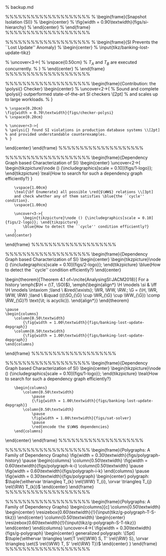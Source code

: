 % backup.md

%%%%%%%%%%%%%%%%%%%%
% \begin{frame}{Snapshot Isolation (SI)}
%   \begin{center}
%     \fig{width = 0.90\textwidth}{figs/si-hierarchy}
%   \end{center}
% \end{frame}
%%%%%%%%%%%%%%%%%%%%

%%%%%%%%%%%%%%%%%%%%
% \begin{frame}{SI Prevents the ``Lost Update'' Anomaly}
%   \begin{center}
%     \input{tikz/banking-lost-update-tikz}

%     \uncover<3->{
%       \vspace{0.50cm}
%       $T_{A}$ and $T_{B}$ are executed concurrently.
%     }
%   \end{center}
% \end{frame}
%%%%%%%%%%%%%%%%%%%%

%%%%%%%%%%%%%%%%%%%%
\begin{frame}{Contribution: the \polysi{} Checker}
  \begin{center}
    % \uncover<2->{
    % Sound and complete \polysi{} outperformed state-of-the-art SI checkers \\[2pt]
    % and scales up to large workloads.
    % }

    % \vspace{0.20cm}
    \fig{width = 0.70\textwidth}{figs/checker-polysi}
    % \vspace{0.20cm}

    % \uncover<3->{
    % \polysi{} found SI violations in production database systems \\[2pt]
    % and provided understandable counterexamples.
    % }
  \end{center}
\end{frame}
%%%%%%%%%%%%%%%%%%%%

%%%%%%%%%%%%%%%%%%%%
\begin{frame}{Dependency Graph based Characterization of SI}
	\begin{center}
		\uncover<2->{
			\begin{tikzpicture}\node () {\includegraphics[scale = 0.10]{figs/1-logo}}; \end{tikzpicture}
			\teal{How to search for such a dependency graph efficiently?}
		}

		\vspace{1.00cm}
		\teal{\bf Enumerate} all possible \red{$\WW$} relations \\[3pt]
		and check whether any of them satisfies \blue{the ``cycle'' condition}.
		\vspace{1.00cm}

		\uncover<3->{
			\begin{tikzpicture}\node () {\includegraphics[scale = 0.10]{figs/2-logo}}; \end{tikzpicture}
			\blue{How to detect the ``cycle'' condition efficiently?}
		}
	\end{center}
\end{frame}
%%%%%%%%%%%%%%%%%%%%

%%%%%%%%%%%%%%%%%%%%
\begin{frame}{Dependency Graph based Characterization of SI}
	\begin{center}
		\begin{tikzpicture}\node () {\includegraphics[scale = 0.10]{figs/2-logo}}; \end{tikzpicture}
		\blue{How to detect the ``cycle'' condition efficiently?}
	\end{center}

  \begin{theorem}[Theorem 4.1 of~\ncite{AnalysingSI:JACM2018}]
		For a history \emph{$\H = (\T, \SO)$},
		\emph{\begin{align*}
			\H \models \si & \iff \H \models \intaxiom \;\land \\
				&\red{\exists}\; \WR, \WW, \RW.\; \G = (\H, \WR, \WW, \RW) \;\land \\
				&\quad (((\SO_{\G} \cup \WR_{\G} \cup \WW_{\G}) \comp \RW_{\G}?) \text{\it\; is acyclic}).
		\end{align*}}
  \end{theorem}

	\pause
	\begin{columns}
		\column{0.50\textwidth}
			{\fig{width = 1.00\textwidth}{figs/banking-lost-update-depgraph}}
		\column{0.50\textwidth}
			{\fig{width = 1.00\textwidth}{figs/banking-lost-update-depgraph}}
	\end{columns}
\end{frame}
%%%%%%%%%%%%%%%%%%%%

%%%%%%%%%%%%%%%%%%%%
\begin{frame}{Dependency Graph based Characterization of SI}
  \begin{center}
		\begin{tikzpicture}\node () {\includegraphics[scale = 0.10]{figs/1-logo}}; \end{tikzpicture}
		\teal{How to search for such a dependency graph efficiently?}

		\begin{columns}
			\column{0.50\textwidth}
				\pause
				{\fig{width = 1.00\textwidth}{figs/banking-lost-update-depgraph}}
			\column{0.50\textwidth}
				\pause
				\fig{width = 1.00\textwidth}{figs/sat-solver}
				\pause
				\red{encode the $\WW$ dependencies}
		\end{columns}
  \end{center}
\end{frame}
%%%%%%%%%%%%%%%%%%%%

%%%%%%%%%%%%%%%%%%%%
\begin{frame}{Polygraphs: A Family of Dependency Graphs}
	\fig{width = 0.30\textwidth}{figs/polygraph-history}
	\pause
	\begin{columns}
		\column{0.50\textwidth}
			\fig{width = 0.60\textwidth}{figs/polygraph-k-i}
		\column{0.50\textwidth}
		  \pause
			\fig{width = 0.60\textwidth}{figs/polygraph-i-k}
	\end{columns}
	\pause
	\fig{width = 0.30\textwidth}{figs/polygraph}
	\begin{center}
		polygraph: $\tuple{\eithervar \triangleq T_{k} \rel{\WW} T_{i},
		  \orvar \triangleq T_{j} \rel{\RW} T_{k}}$
	\end{center}
\end{frame}
%%%%%%%%%%%%%%%%%%%%

%%%%%%%%%%%%%%%%%%%%
\begin{frame}{Polygraphs: A Family of Dependency Graphs}
	\begin{columns}[c]
		\column{0.50\textwidth}
			\begin{center}
				\resizebox{0.60\textwidth}{!}{\input{tikz/g-polygraph-T-S-tikz}}
			\end{center}
		\column{0.50\textwidth}
			\begin{center}
				\resizebox{0.60\textwidth}{!}{\input{tikz/g-polygraph-S-T-tikz}}
			\end{center}
	\end{columns}
	\uncover<4->{
		\fig{width = 0.30\textwidth}{figs/g-polygraph}
		\begin{center}
			generalized polygraph: \\[5pt]
			$\tuple{\eithervar \triangleq \set{T \rel{\WW} S, T' \rel{\RW} S},
				    \orvar \triangleq \set{S \rel{\WW} T, S' \rel{\RW} T}}$
		\end{center}
	}
\end{frame}
%%%%%%%%%%%%%%%%%%%%